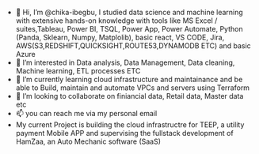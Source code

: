 - 👋 Hi, I’m @chika-ibegbu, I studied data science and machine learning with extensive hands-on knowledge with tools like MS Excel / suites,Tableau, Power BI, TSQL, Power App, Power Automate, Python (Panda, Sklearn, Numpy, Matplolib), basic react, VS CODE, Jira, AWS(S3,REDSHIFT,QUICKSIGHT,ROUTE53,DYNAMODB ETC) and basic Azure
- 👀 I’m interested in Data analysis, Data Management, Data cleaning, Machine learning, ETL processes ETC
- 🌱 I’m currently learning cloud infrastructure and maintainance and be able to Build, maintain and automate VPCs and servers using Terraform
- 💞️ I’m looking to collaborate on finiancial data, Retail data, Master data etc
- 📫 you can reach me via my personal email
- My current Project is building the cloud infrastructre for TEEP, a utility payment Mobile APP and supervising the fullstack development of HamZaa, an Auto Mechanic software (SaaS)

<!---
chika-ibegbu/chika-ibegbu is a ✨ special ✨ repository because its `README.md` (this file) appears on your GitHub profile.
You can click the Preview link to take a look at your changes.
--->
